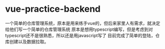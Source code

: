 # vue-practice-backend
一个简单的仓库管理系统，原本是用来练手vue的，但后来家里人有需求，就决定给他们写一个简单的仓库管理系统
原本是想用typescript编写，但是考虑到对typescript还不是很熟悉，所以还是用javascript写了
目前完成了简单的登陆，仓库创建以及数据拉取。
